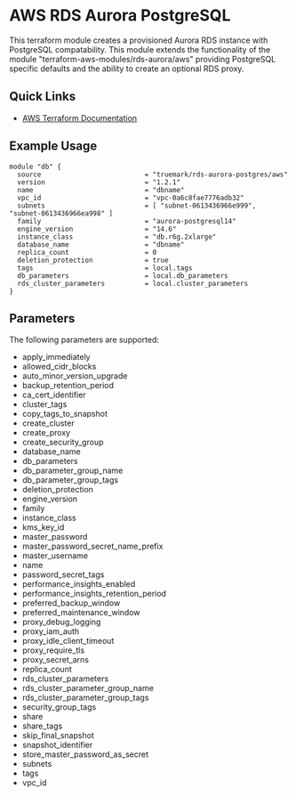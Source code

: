 # AWS RDS Aurora PostgreSQL

This terraform module creates a provisioned Aurora RDS instance with PostgreSQL
compatability. This module extends the functionality of the module
"terraform-aws-modules/rds-aurora/aws" providing PostgreSQL specific defaults
and the ability to create an optional RDS proxy.

## Quick Links
 * [AWS Terraform Documentation](https://registry.terraform.io/providers/hashicorp/aws/latest/docs)

## Example Usage
```
module "db" {
  source                          = "truemark/rds-aurora-postgres/aws"
  version                         = "1.2.1"
  name                            = "dbname"
  vpc_id                          = "vpc-0a6c8fae7776adb32"
  subnets                         = [ "subnet-0613436966e999", "subnet-0613436966ea998" ]
  family                          = "aurora-postgresql14"
  engine_version                  = "14.6"
  instance_class                  = "db.r6g.2xlarge"
  database_name                   = "dbname"
  replica_count                   = 0
  deletion_protection             = true
  tags                            = local.tags
  db_parameters                   = local.db_parameters
  rds_cluster_parameters          = local.cluster_parameters
}
```
## Parameters
The following parameters are supported:

- apply_immediately
- allowed_cidr_blocks
- auto_minor_version_upgrade
- backup_retention_period
- ca_cert_identifier
- cluster_tags
- copy_tags_to_snapshot
- create_cluster
- create_proxy
- create_security_group
- database_name
- db_parameters
- db_parameter_group_name
- db_parameter_group_tags
- deletion_protection
- engine_version
- family
- instance_class
- kms_key_id
- master_password
- master_password_secret_name_prefix
- master_username
- name
- password_secret_tags
- performance_insights_enabled
- performance_insights_retention_period
- preferred_backup_window
- preferred_maintenance_window
- proxy_debug_logging
- proxy_iam_auth
- proxy_idle_client_timeout
- proxy_require_tls
- proxy_secret_arns
- replica_count
- rds_cluster_parameters
- rds_cluster_parameter_group_name
- rds_cluster_parameter_group_tags
- security_group_tags
- share
- share_tags
- skip_final_snapshot
- snapshot_identifier
- store_master_password_as_secret
- subnets
- tags
- vpc_id
